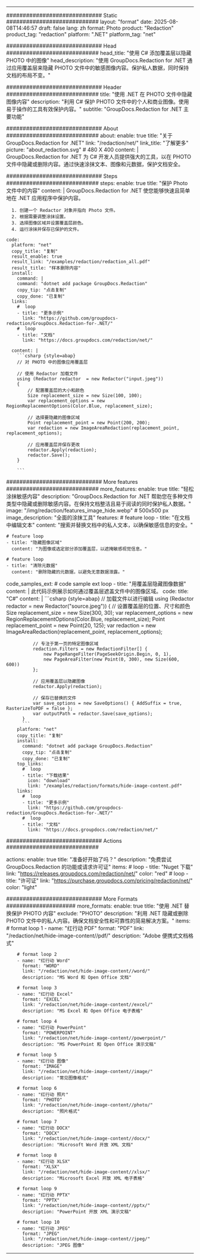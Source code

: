 
---
############################# Static ############################
layout: "format"
date:  2025-08-08T14:46:57
draft: false
lang: zh
format: Photo
product: "Redaction"
product_tag: "redaction"
platform: ".NET"
platform_tag: "net"

############################# Head ############################
head_title: "使用 C# 添加覆盖层以隐藏 PHOTO 中的图像"
head_description: "使用 GroupDocs.Redaction for .NET 通过应用覆盖层来隐藏 PHOTO 文件中的敏感图像内容。保护私人数据，同时保持文档的布局不变。"

############################# Header ############################
title: "使用 .NET 在 PHOTO 文件中隐藏图像内容" 
description: "利用 C# 保护 PHOTO 文件中的个人和商业图像。使用易于操作的工具有效保护内容。"
subtitle: "GroupDocs.Redaction for .NET 主要功能" 

############################# About ############################
about:
    enable: true
    title: "关于 GroupDocs.Redaction for .NET"
    link: "/redaction/net/"
    link_title: "了解更多"
    picture: "about_redaction.svg" # 480 X 400
    content: |
       GroupDocs.Redaction for .NET 为 C# 开发人员提供强大的工具，以在 PHOTO 文件中隐藏或删除内容。通过快速涂抹文本、图像和元数据，保护文档安全。

############################# Steps ############################
steps:
    enable: true
    title: "保护 Photo 文件中的内容"
    content: |
      GroupDocs.Redaction for .NET 使您能够快速且简单地在 .NET 应用程序中保护内容。
      
      1. 创建一个 Redactor 对象并指向 Photo 文件。
      2. 根据需要调整涂抹设置。
      3. 选择图像区域并设置覆盖层颜色。
      4. 运行涂抹并保存已保护的文件。
   
    code:
      platform: "net"
      copy_title: "复制"
      result_enable: true
      result_link: "/examples/redaction/redaction_all.pdf"
      result_title: "样本删除内容"
      install:
        command: |
        command: "dotnet add package GroupDocs.Redaction"
        copy_tip: "点击复制"
        copy_done: "已复制"
      links:
        #  loop
        - title: "更多示例"
          link: "https://github.com/groupdocs-redaction/GroupDocs.Redaction-for-.NET/"
        #  loop
        - title: "文档"
          link: "https://docs.groupdocs.com/redaction/net/"
          
      content: |
        ```csharp {style=abap}
        // 对 PHOTO 中的图像应用覆盖层

        // 使用 Redactor 加载文件
        using (Redactor redactor  = new Redactor("input.jpeg"))
        {
            // 配置覆盖层的大小和颜色
            Size replacement_size = new Size(100, 100);
            var replacement_options = new RegionReplacementOptions(Color.Blue, replacement_size);

            // 选择要隐藏的图像区域
            Point replacement_point = new Point(200, 200);
            var redaction = new ImageAreaRedaction(replacement_point, replacement_options);
            
            // 应用覆盖层并保存更改
            redactor.Apply(redaction);
            redactor.Save();
        }
        
        ```            


############################# More features ############################
more_features:
  enable: true
  title: "轻松涂抹敏感内容"
  description: "GroupDocs.Redaction for .NET 帮助您在多种文件类型中隐藏或删除敏感内容。在保持文档整洁且易于阅读的同时保护私人数据。"
  image: "/img/redaction/features_image_hide.webp" # 500x500 px
  image_description: "全面的涂抹工具"
  features:
    # feature loop
    - title: "在文档中编辑文本"
      content: "搜索并替换文档中的私人文本，以确保敏感信息的安全。"

    # feature loop
    - title: "隐藏图像区域"
      content: "为图像或选定部分添加覆盖层，以遮掩敏感视觉信息。"

    # feature loop
    - title: "清除元数据"
      content: "删除隐藏的元数据，以避免无意数据泄露。"
      
  code_samples_ext:
    # code sample ext loop
    - title: "用覆盖层隐藏图像数据"
      content: |
        此代码示例展示如何通过覆盖层遮盖文件中的图像区域。
      code:
        title: "C#"
        content: |
          ```csharp {style=abap}
          //  加载文件以进行编辑
          using (Redactor redactor  = new Redactor("source.jpeg"))
          {
              // 设置覆盖层的位置、尺寸和颜色
              Size replacement_size = new Size(300, 30);
              var replacement_options = new RegionReplacementOptions(Color.Blue, replacement_size);
              Point replacement_point = new Point(20, 125);
              var redaction = new ImageAreaRedaction(replacement_point, replacement_options);
 
              // 专注于第一页的特定图像区域
              redaction.Filters = new RedactionFilter[] {
                  new PageRangeFilter(PageSeekOrigin.Begin, 0, 1),
                  new PageAreaFilter(new Point(0, 300), new Size(600, 600))
              };

              // 应用覆盖层以隐藏图像
              redactor.Apply(redaction);

              // 保存已替换的文件
              var save_options = new SaveOptions() { AddSuffix = true, RasterizeToPDF = false };
              var outputPath = redactor.Save(save_options);
          }
          ```
        platform: "net"
        copy_title: "复制"
        install:
          command: "dotnet add package GroupDocs.Redaction"
          copy_tip: "点击复制"
          copy_done: "已复制"
        top_links:
          #  loop
          - title: "下载结果"
            icon: "download"
            link: "/examples/redaction/formats/hide-image-content.pdf"
        links:
          #  loop
          - title: "更多示例"
            link: "https://github.com/groupdocs-redaction/GroupDocs.Redaction-for-.NET/"
          #  loop
          - title: "文档"
            link: "https://docs.groupdocs.com/redaction/net/"


############################# Actions ############################

actions:
  enable: true
  title: "准备好开始了吗？"
  description: "免费尝试 GroupDocs.Redaction 的功能或请求许可证"
  items:
    #  loop
    - title: "Nuget 下载"
      link: "https://releases.groupdocs.com/redaction/net/"
      color: "red"
        #  loop
    - title: "许可证"
      link: "https://purchase.groupdocs.com/pricing/redaction/net/"
      color: "light"


############################# More Formats #####################
more_formats:
    enable: true
    title: "使用 .NET 替换保护 PHOTO 内容"
    exclude: "PHOTO"
    description: "利用 .NET 隐藏或删除 PHOTO 文件中的私人内容。确保文档安全性和可靠性的简易解决方案。"
    items: 
        # format loop 1
        - name: "红行动 PDF"
          format: "PDF"
          link: "/redaction/net/hide-image-content//pdf/"
          description: "Adobe 便携式文档格式"

        # format loop 2
        - name: "红行动 Word"
          format: "WORD"
          link: "/redaction/net/hide-image-content//word/"
          description: "MS Word 和 Open Office 文档"
          
        # format loop 3
        - name: "红行动 Excel"
          format: "EXCEL"
          link: "/redaction/net/hide-image-content//excel/"
          description: "MS Excel 和 Open Office 电子表格"

        # format loop 4
        - name: "红行动 PowerPoint"
          format: "POWERPOINT"
          link: "/redaction/net/hide-image-content//powerpoint/"
          description: "MS PowerPoint 和 Open Office 演示文稿"

        # format loop 5
        - name: "红行动 图像"
          format: "IMAGE"
          link: "/redaction/net/hide-image-content//image/"
          description: "常见图像格式"

        # format loop 6
        - name: "红行动 照片"
          format: "PHOTO"
          link: "/redaction/net/hide-image-content//photo/"
          description: "照片格式"

        # format loop 7
        - name: "红行动 DOCX"
          format: "DOCX"
          link: "/redaction/net/hide-image-content//docx/"
          description: "Microsoft Word 开放 XML 文档"
          
        # format loop 8
        - name: "红行动 XLSX"
          format: "XLSX"
          link: "/redaction/net/hide-image-content//xlsx/"
          description: "Microsoft Excel 开放 XML 电子表格"
          
        # format loop 9
        - name: "红行动 PPTX"
          format: "PPTX"
          link: "/redaction/net/hide-image-content//pptx/"
          description: "PowerPoint 开放 XML 演示文稿"

        # format loop 10
        - name: "红行动 JPEG"
          format: "JPEG"
          link: "/redaction/net/hide-image-content//jpeg/"
          description: "JPEG 图像"


---